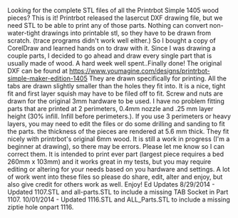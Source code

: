 Looking for the complete STL files of all the Printrbot Simple 1405 wood pieces? This is it!
Printrbot released the lasercut DXF drawing file, but we need STL to be able to print any of those parts. Nothing can convert non-water-tight drawings into printable stl, so they have to be drawn from scratch. (trace programs didn't work well either.) So I bought a copy of CorelDraw and learned hands on to draw with it. Since I was drawing a couple parts, I decided to go ahead and draw every single part that is usually made of wood. A hard week well spent..Finally done!
The original DXF can be found at https://www.youmagine.com/designs/printrbot-simple-maker-edition-1405
They are drawn specifically for printing. All the tabs are drawn slightly smaller than the holes they fit into. It is a nice, tight fit and first layer squish may have to be filed off to fit. Screw and nuts are drawn for the original 3mm hardware to be used.
I have no problem fitting parts that are printed at 2 perimeters, 0.4mm nozzle and .25 mm layer height (30% infill. Infill before perimeters.). If you use 3 perimeters or heavy layers, you may need to edit the files or do some drilling and sanding to fit the parts. the thickness of the pieces are rendered at 5.6 mm thick. They fit nicely with printrbot's original 6mm wood.
It is still a work in progress (I'm a beginner at drawing), so there may be errors. Please let me know so I can correct them.
It is intended to print ever part (largest piece requires a bed 260mm x 103mm) and it works great in my tests, but you may require editing or altering for your needs based on you hardware and settings.
A lot of work went into these files so please do share, edit, alter and enjoy, but also give credit for others work as well.
Enjoy!
Ed
Updates
8/29/2014 - Updated 1107.STL and all-parts.STL to include a missing TAB Socket in Part 1107.
10/01/2014 - Updated 1116.STL and ALL_Parts.STL to include a missing ziptie hole onpart 1116.

